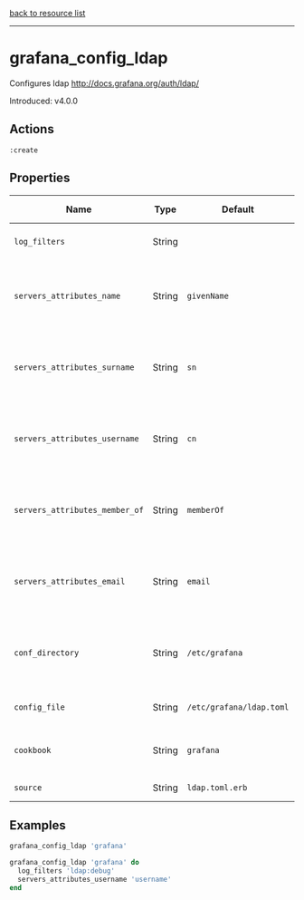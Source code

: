 [back to resource list](https://github.com/sous-chefs/grafana#resources)

---

# grafana_config_ldap

Configures ldap <http://docs.grafana.org/auth/ldap/>

Introduced: v4.0.0

## Actions

`:create`

## Properties

| Name                            | Type          |  Default                    | Description                                                               | Allowed Values
| ------------------------------- | ------------- | --------------------------- | ------------------------------------------------------------------------- | --------------- |
| `log_filters`                   | String        |                             | Enables additional logging                                                |
| `servers_attributes_name`       | String        | `givenName`                 | Specify names of the ldap attributes your ldap uses                       |
| `servers_attributes_surname`    | String        | `sn`                        | Specify names of the ldap attributes your ldap uses                       |
| `servers_attributes_username`   | String        | `cn`                        | Specify names of the ldap attributes your ldap uses                       |
| `servers_attributes_member_of`  | String        | `memberOf`                  | Specify names of the ldap attributes your ldap uses                       |
| `servers_attributes_email`      | String        | `email`                     | Specify names of the ldap attributes your ldap uses                       |
| `conf_directory`                | String        | `/etc/grafana`              | The directory where the Grafana configuration resides                     | Valid directory
| `config_file`                   | String        | `/etc/grafana/ldap.toml`    | The Grafana configuration file                                            | Valid file path
| `cookbook`                      | String        | `grafana`                   | Which cookbook to look in for the template                                |
| `source`                        | String        | `ldap.toml.erb`             | Name of the template                                                      |

## Examples

```ruby
grafana_config_ldap 'grafana'
```

```ruby
grafana_config_ldap 'grafana' do
  log_filters 'ldap:debug'
  servers_attributes_username 'username'
end
```
